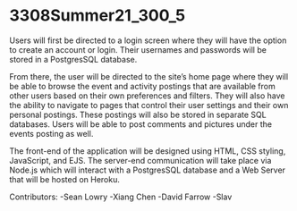 # 3308Summer21_300_5

Users will first be directed to a login screen where they will have the option to create an account or login.  Their usernames and passwords will be stored in a PostgresSQL database.

From there, the user will be directed to the site’s home page where they will be able to browse the event and activity postings that are available from other users based on their own preferences and filters.  They will also have the ability to navigate to pages that control their user settings and their own personal postings.  These postings will also be stored in separate SQL databases.  Users will be able to post comments and pictures under the events posting as well.

The front-end of the application will be designed using HTML, CSS styling, JavaScript, and EJS. The server-end communication will take place via Node.js which will interact with a PostgresSQL database and a Web Server that will be hosted on Heroku.

Contributors:
    -Sean Lowry
    -Xiang Chen
    -David Farrow
    -Slav
